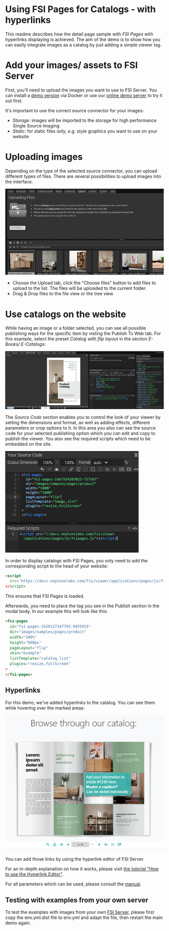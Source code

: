 # Using FSI Pages for Catalogs - with hyperlinks

This readme describes how the detail page sample with *FSI Pages* with hyperlinks displaying is achieved.
The aim of the demo is to show how you can easily integrate images as a catalog by just adding a simple viewer tag.

# Add your images/ assets to FSI Server

First, you'll need to upload the images you want to use to FSI Server.
You can install a [demo version](https://www.neptunelabs.com/get/) via Docker or use our [online demo server](https://demo.fsi-server.com/fsi/interface/) to try it out first.

It's important to use the correct source connector for your images:

- *Storage*: images will be imported to the storage for high performance Single Source Imaging
- *Static*: for static files only, e.g. style graphics you want to use on your website

# Uploading images

Depending on the type of the selected source connector, you can upload different types of files. There are several possibilities to upload images into the interface.

![Config Image](readme-pages1.png)

- Choose the Upload tab, click the "Choose files" button to add files to upload to the list. The files will be uploaded to the current folder.
- Drag & Drop files to the file view or the tree view

# Use catalogs on the website

While having an image or a folder selected, you can see all possible publishing ways for the specific item by visting the Publish To Web tab.
For this example, select the preset *Catalog with flip layout* in the section *E-Books/ E-Catalogs*:

![Config Image](readme-pages-1.png)

The *Source Code* section enables you to control the look of your viewer by setting the dimensions and format, as well as adding effects, different parameters or crop options to it.
In this area you also can see the source code for your selected publishing option which you can edit and copy to publish the viewer.
You also see the required scripts which need to be embedded on the site.

![Config Image](readme-pages-2.png)

In order to display catalogs with FSI Pages, you only need to add the corresponding script
to the head of your website:

```html
<script
  src='https://docs.neptunelabs.com/fsi/viewer/applications/pages/js/fsipages.js'
</script>
```
This ensures that FSI Pages is loaded.

Afterwards, you need to place the *<fsi-pages>* tag you see in the Publish section in the modal body.
In our example this will look like this:

```html
<fsi-pages
  id="fsi-pages-1629127147793-9455915"
  dir="images/samples/pages/product"
  width="100%"
  height="600px"
  pageLayout="flip"
  skin="example"
  listTemplate="catalog_list"
  plugins="resize,fullScreen"
>
</fsi-pages>
```

## Hyperlinks

For this demo, we've added hyperlinks to the catalog. You can see them while hovering over the marked areas:

![Config Image](readme-pages.png)

You can add those links by using the hyperlink editor of FSI Server.

For an in-depth explanation on how it works, please visit [the tutorial "How to use the Hyperlink Editor"](https://www.neptunelabs.com/fsi-pages-js/how-to-use-the-hyperlink-editor/).

For all parameters which can be used, please consult the [manual](https://docs.neptunelabs.com/fsi-viewer/latest/fsi-pages).

## Testing with examples from your own server

To test the examples with images from your own [FSI Server](https://www.neptunelabs.com/fsi-server/), please first copy the env.yml.dist file to env.yml and adapt the file, then restart the main demo again.
